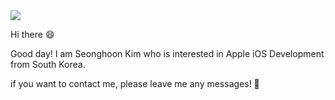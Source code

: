 <img src="https://capsule-render.vercel.app/api?type=waving&color=33ff99&height=200&section=header&text=Seonghoon%20Kim&fontSize=60" />


Hi there 😄

Good day! I am Seonghoon Kim who is interested in Apple iOS Development from South Korea. 

if you want to contact me, please leave me any messages! 📩
